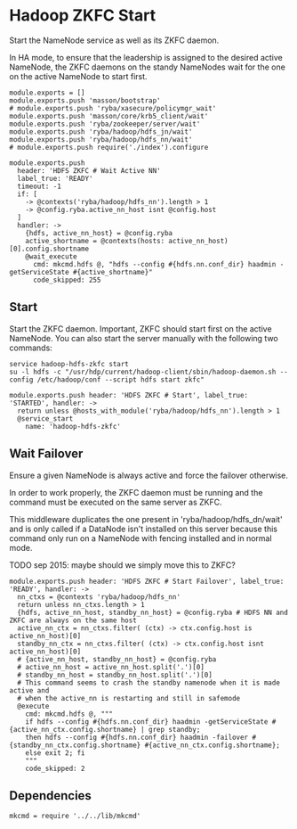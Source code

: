 
# Hadoop ZKFC Start

Start the NameNode service as well as its ZKFC daemon.

In HA mode, to ensure that the leadership is assigned to the desired active
NameNode, the ZKFC daemons on the standy NameNodes wait for the one on the
active NameNode to start first.

    module.exports = []
    module.exports.push 'masson/bootstrap'
    # module.exports.push 'ryba/xasecure/policymgr_wait'
    module.exports.push 'masson/core/krb5_client/wait'
    module.exports.push 'ryba/zookeeper/server/wait'
    module.exports.push 'ryba/hadoop/hdfs_jn/wait'
    module.exports.push 'ryba/hadoop/hdfs_nn/wait'
    # module.exports.push require('./index').configure

    module.exports.push
      header: 'HDFS ZKFC # Wait Active NN'
      label_true: 'READY'
      timeout: -1
      if: [
        -> @contexts('ryba/hadoop/hdfs_nn').length > 1
        -> @config.ryba.active_nn_host isnt @config.host
      ]
      handler: ->
        {hdfs, active_nn_host} = @config.ryba
        active_shortname = @contexts(hosts: active_nn_host)[0].config.shortname
        @wait_execute
          cmd: mkcmd.hdfs @, "hdfs --config #{hdfs.nn.conf_dir} haadmin -getServiceState #{active_shortname}"
          code_skipped: 255

## Start

Start the ZKFC daemon. Important, ZKFC should start first on the active
NameNode. You can also start the server manually with the following two
commands:

```
service hadoop-hdfs-zkfc start
su -l hdfs -c "/usr/hdp/current/hadoop-client/sbin/hadoop-daemon.sh --config /etc/hadoop/conf --script hdfs start zkfc"
```

    module.exports.push header: 'HDFS ZKFC # Start', label_true: 'STARTED', handler: ->
      return unless @hosts_with_module('ryba/hadoop/hdfs_nn').length > 1
      @service_start
        name: 'hadoop-hdfs-zkfc'

## Wait Failover

Ensure a given NameNode is always active and force the failover otherwise.

In order to work properly, the ZKFC daemon must be running and the command must
be executed on the same server as ZKFC.

This middleware duplicates the one present in 'ryba/hadoop/hdfs_dn/wait' and
is only called if a DataNode isn't installed on this server because this command
only run on a NameNode with fencing installed and in normal mode.

TODO sep 2015: maybe should we simply move this to ZKFC?

    module.exports.push header: 'HDFS ZKFC # Start Failover', label_true: 'READY', handler: ->
      nn_ctxs = @contexts 'ryba/hadoop/hdfs_nn'
      return unless nn_ctxs.length > 1
      {hdfs, active_nn_host, standby_nn_host} = @config.ryba # HDFS NN and ZKFC are always on the same host
      active_nn_ctx = nn_ctxs.filter( (ctx) -> ctx.config.host is active_nn_host)[0]
      standby_nn_ctx = nn_ctxs.filter( (ctx) -> ctx.config.host isnt active_nn_host)[0]
      # {active_nn_host, standby_nn_host} = @config.ryba
      # active_nn_host = active_nn_host.split('.')[0]
      # standby_nn_host = standby_nn_host.split('.')[0]
      # This command seems to crash the standby namenode when it is made active and
      # when the active_nn is restarting and still in safemode
      @execute
        cmd: mkcmd.hdfs @, """
        if hdfs --config #{hdfs.nn.conf_dir} haadmin -getServiceState #{active_nn_ctx.config.shortname} | grep standby;
        then hdfs --config #{hdfs.nn.conf_dir} haadmin -failover #{standby_nn_ctx.config.shortname} #{active_nn_ctx.config.shortname};
        else exit 2; fi
        """
        code_skipped: 2

## Dependencies

    mkcmd = require '../../lib/mkcmd'

